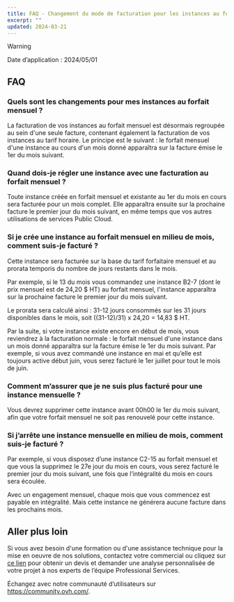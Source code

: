 ```yaml
---
title: FAQ - Changement du mode de facturation pour les instances au forfait mensuel
excerpt: ""
updated: 2024-03-21
---
```


> [!warning]
>
> Date d’application : 2024/05/01

## FAQ

### Quels sont les changements pour mes instances au forfait mensuel ?

La facturation de vos instances au forfait mensuel est désormais regroupée au sein d'une seule facture, contenant également la facturation de vos instances au tarif horaire. Le principe est le suivant : le forfait mensuel d'une instance au cours d'un mois donné apparaîtra sur la facture émise le 1er du mois suivant.

### Quand dois-je régler une instance avec une facturation au forfait mensuel ?

Toute instance créée en forfait mensuel et existante au 1er du mois en cours sera facturée pour un mois complet. Elle apparaîtra ensuite sur la prochaine facture le premier jour du mois suivant, en même temps que vos autres utilisations de services Public Cloud.

### Si je crée une instance au forfait mensuel en milieu de mois, comment suis-je facturé ?

Cette instance sera facturée sur la base du tarif forfaitaire mensuel et au prorata temporis du nombre de jours restants dans le mois.

Par exemple, si le 13 du mois vous commandez une instance B2-7 (dont le prix mensuel est de 24,20 $ HT) au forfait mensuel, l'instance apparaîtra sur la prochaine facture le premier jour du mois suivant.

Le prorata sera calculé ainsi : 31-12 jours consommés sur les 31 jours disponibles dans le mois, soit ((31-12)/31) x 24,20 = 14,83 $ HT.

Par la suite, si votre instance existe encore en début de mois, vous reviendrez à la facturation normale : le forfait mensuel d'une instance dans un mois donné apparaîtra sur la facture émise le 1er du mois suivant. Par exemple, si vous avez commandé une instance en mai et qu’elle est toujours active début juin, vous serez facturé le 1er juillet pour tout le mois de juin.

### Comment m’assurer que je ne suis plus facturé pour une instance mensuelle ?

Vous devrez supprimer cette instance avant 00h00 le 1er du mois suivant, afin que votre forfait mensuel ne soit pas renouvelé pour cette instance.

### Si j’arrête une instance mensuelle en milieu de mois, comment suis-je facturé ?

Par exemple, si vous disposez d’une instance C2-15 au forfait mensuel et que vous la supprimez le 27e jour du mois en cours, vous serez facturé le premier jour du mois suivant, une fois que l’intégralité du mois en cours sera écoulée.

Avec un engagement mensuel, chaque mois que vous commencez est payable en intégralité. Mais cette instance ne générera aucune facture dans les prochains mois.

## Aller plus loin <a name="go-further"></a>

Si vous avez besoin d'une formation ou d'une assistance technique pour la mise en oeuvre de nos solutions, contactez votre commercial ou cliquez sur [ce lien](/links/professional-services) pour obtenir un devis et demander une analyse personnalisée de votre projet à nos experts de l’équipe Professional Services.

Échangez avec notre communauté d’utilisateurs sur <https://community.ovh.com/>.
